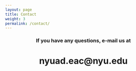 ```yaml
---
layout: page
title: Contact
weight: 3
permalink: /contact/
---
```


<center>
<h3>
If you have any questions, e-mail us at 
</h3>

<h1>
nyuad.eac@nyu.edu
</h1>
</center>